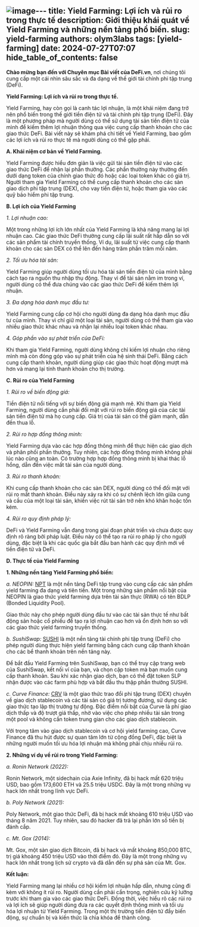 ![image](https://github.com/user-attachments/assets/6bb8fb5e-79be-4bc1-bfad-496d1f2d5bc5)---
title: Yield Farming: Lợi ích và rủi ro trong thực tế
description: Giới thiệu khái quát về Yield Farming và những nền tảng phổ biến.
slug: yield-farming
authors: olym3labs
tags: [yield-farming]
date: 2024-07-27T07:07
hide_table_of_contents: false
---

**Chào mừng bạn đến với Chuyên mục Bài viết của DeFi.vn**, nơi chúng tôi cung cấp một cái nhìn sâu sắc và đa dạng về thế giới tài chính phi tập trung (DeFi). 

<!-- truncate -->

**Yield Farming: Lợi ích và rủi ro trong thực tế.**

Yield Farming, hay còn gọi là canh tác lợi nhuận, là một khái niệm đang trở nên phổ biến trong thế giới tiền điện tử và tài chính phi tập trung (DeFi). Đây là một phương pháp mà người dùng có thể sử dụng tài sản tiền điện tử của mình để kiếm thêm lợi nhuận thông qua việc cung cấp thanh khoản cho các giao thức DeFi. Bài viết này sẽ khám phá chi tiết về Yield Farming, bao gồm các lợi ích và rủi ro thực tế mà người dùng có thể gặp phải.



**A. Khái niệm cơ bản về Yield Farming.**

Yield Farming được hiểu đơn giản là việc gửi tài sản tiền điện tử vào các giao thức DeFi để nhận lại phần thưởng. Các phần thưởng này thường đến dưới dạng token của chính giao thức đó hoặc các loại token khác có giá trị. Người tham gia Yield Farming có thể cung cấp thanh khoản cho các sàn giao dịch phi tập trung (DEX), cho vay tiền điện tử, hoặc tham gia vào các quỹ bảo hiểm phi tập trung.


**B. Lợi ích của Yield Farming**

*1. Lợi nhuận cao:*

Một trong những lợi ích lớn nhất của Yield Farming là khả năng mang lại lợi nhuận cao. Các giao thức DeFi thường cung cấp lãi suất rất hấp dẫn so với các sản phẩm tài chính truyền thống. Ví dụ, lãi suất từ việc cung cấp thanh khoản cho các sàn DEX có thể lên đến hàng trăm phần trăm mỗi năm.

*2. Tối ưu hóa tài sản:*

Yield Farming giúp người dùng tối ưu hóa tài sản tiền điện tử của mình bằng cách tạo ra nguồn thu nhập thụ động. Thay vì để tài sản nằm im trong ví, người dùng có thể đưa chúng vào các giao thức DeFi để kiếm thêm lợi nhuận.

*3. Đa dạng hóa danh mục đầu tư:*

Yield Farming cung cấp cơ hội cho người dùng đa dạng hóa danh mục đầu tư của mình. Thay vì chỉ giữ một loại tài sản, người dùng có thể tham gia vào nhiều giao thức khác nhau và nhận lại nhiều loại token khác nhau.

*4. Góp phần vào sự phát triển của DeFi:*

Khi tham gia Yield Farming, người dùng không chỉ kiếm lợi nhuận cho riêng mình mà còn đóng góp vào sự phát triển của hệ sinh thái DeFi. Bằng cách cung cấp thanh khoản, người dùng giúp các giao thức hoạt động mượt mà hơn và mang lại tính thanh khoản cho thị trường.

**C. Rủi ro của Yield Farming**

*1. Rủi ro về biến động giá:*

Tiền điện tử nổi tiếng với sự biến động giá mạnh mẽ. Khi tham gia Yield Farming, người dùng cần phải đối mặt với rủi ro biến động giá của các tài sản tiền điện tử mà họ cung cấp. Giá trị của tài sản có thể giảm mạnh, dẫn đến thua lỗ.

*2. Rủi ro hợp đồng thông minh:*

Yield Farming dựa vào các hợp đồng thông minh để thực hiện các giao dịch và phân phối phần thưởng. Tuy nhiên, các hợp đồng thông minh không phải lúc nào cũng an toàn. Có trường hợp hợp đồng thông minh bị khai thác lỗ hổng, dẫn đến việc mất tài sản của người dùng.

*3. Rủi ro thanh khoản:*

Khi cung cấp thanh khoản cho các sàn DEX, người dùng có thể đối mặt với rủi ro mất thanh khoản. Điều này xảy ra khi có sự chênh lệch lớn giữa cung và cầu của một loại tài sản, khiến việc rút tài sản trở nên khó khăn hoặc tốn kém.

*4. Rủi ro quy định pháp lý:*

DeFi và Yield Farming vẫn đang trong giai đoạn phát triển và chưa được quy định rõ ràng bởi pháp luật. Điều này có thể tạo ra rủi ro pháp lý cho người dùng, đặc biệt là khi các quốc gia bắt đầu ban hành các quy định mới về tiền điện tử và DeFi.

**D. Thực tế của Yield Farming**

**1. Những nền tảng Yield Farming phổ biến:**

*a. NEOPIN:* [NPT](https://docs.neopin.io/earn-with-neopin/derivatives) là một nền tảng DeFi tập trung vào cung cấp các sản phẩm yield farming đa dạng và tiên tiến. Một trong những sản phẩm nổi bật của NEOPIN là giao thức yield farming dựa trên tài sản thực (RWA) có tên BDLP (Bonded Liquidity Pool). 

Giao thức này cho phép người dùng đầu tư vào các tài sản thực tế như bất động sản hoặc cổ phiếu để tạo ra lợi nhuận cao hơn và ổn định hơn so với các giao thức yield farming truyền thống.

*b. SushiSwap:* [SUSHI](https://www.sushi.com/academy/what-is-yield-farming) là một nền tảng tài chính phi tập trung (DeFi) cho phép người dùng thực hiện yield farming bằng cách cung cấp thanh khoản cho các bể thanh khoản trên nền tảng này. 

Để bắt đầu Yield Farming trên SushiSwap, bạn có thể truy cập trang web của SushiSwap, kết nối ví của bạn, và chọn cặp token mà bạn muốn cung cấp thanh khoản. Sau khi xác nhận giao dịch, bạn có thể đặt token SLP nhận được vào các farm phù hợp và bắt đầu thu thập phần thưởng SUSHI.

*c. Curve Finance:* [CRV](https://resources.curve.fi/lp/calculating-yield/) là một giao thức trao đổi phi tập trung (DEX) chuyên về giao dịch stablecoin và các tài sản có giá trị tương đương, sử dụng các giao thức tạo lập thị trường tự động. Đặc điểm nổi bật của Curve là phí giao dịch thấp và độ trượt giá thấp, nhờ vào việc cho phép nhiều tài sản trong một pool và không cần token trung gian cho các giao dịch stablecoin​.​ 

Với trọng tâm vào giao dịch stablecoin và cơ hội yield farming cao, Curve Finance đã thu hút được sự quan tâm lớn từ cộng đồng DeFi, đặc biệt là những người muốn tối ưu hóa lợi nhuận mà không phải chịu nhiều rủi ro​.

**2. Những ví dụ về rủi ro trong Yield Farming:**

*a. Ronin Network (2022):*

Ronin Network, một sidechain của Axie Infinity, đã bị hack mất 620 triệu USD, bao gồm 173,600 ETH và 25.5 triệu USDC. Đây là một trong những vụ hack lớn nhất trong lĩnh vực DeFi.

*b. Poly Network (2021):*

Poly Network, một giao thức DeFi, đã bị hack mất khoảng 610 triệu USD vào tháng 8 năm 2021. Tuy nhiên, sau đó hacker đã trả lại phần lớn số tiền bị đánh cắp.

*c. Mt. Gox (2014):*

Mt. Gox, một sàn giao dịch Bitcoin, đã bị hack và mất khoảng 850,000 BTC, trị giá khoảng 450 triệu USD vào thời điểm đó. Đây là một trong những vụ hack lớn nhất trong lịch sử crypto và đã dẫn đến sự phá sản của Mt. Gox.


**Kết luận:**

Yield Farming mang lại nhiều cơ hội kiếm lợi nhuận hấp dẫn, nhưng cũng đi kèm với không ít rủi ro. Người dùng cần phải cẩn trọng, nghiên cứu kỹ lưỡng trước khi tham gia vào các giao thức DeFi. Đồng thời, việc hiểu rõ các rủi ro và lợi ích sẽ giúp người dùng đưa ra các quyết định thông minh và tối ưu hóa lợi nhuận từ Yield Farming. Trong một thị trường tiền điện tử đầy biến động, sự chuẩn bị và kiến thức là chìa khóa để thành công.
